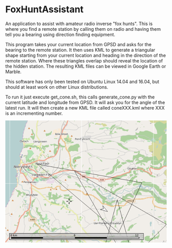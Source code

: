 # FoxHuntAssistant
An application to assist with amateur radio inverse "fox hunts". 
This is where you find a remote station by calling them on radio and having them tell you a bearing using direction finding equipment. 

This program takes your current location from GPSD and asks for the bearing to the remote station. It then uses KML to generate a 
triangular shape starting from your current location and heading in the direction of the remote station. Where these triangles overlap 
should reveal the location of the hidden station. The resulting KML files can be viewed in Google Earth or Marble. 

This software has only been tested on Ubuntu Linux 14.04 and 16.04, but should at least work on other Linux distributions.

To run it just execute get_cone.sh, this calls generate_cone.py with the current latitude and longitude from GPSD. It will ask you for the
angle of the latest run. It will then create a new KML file called coneXXX.kml where XXX is an incrementing number. 

![example]

[example]: https://github.com/colinsauze/FoxHuntAssistant/raw/master/foxhunt.png "Example output"
